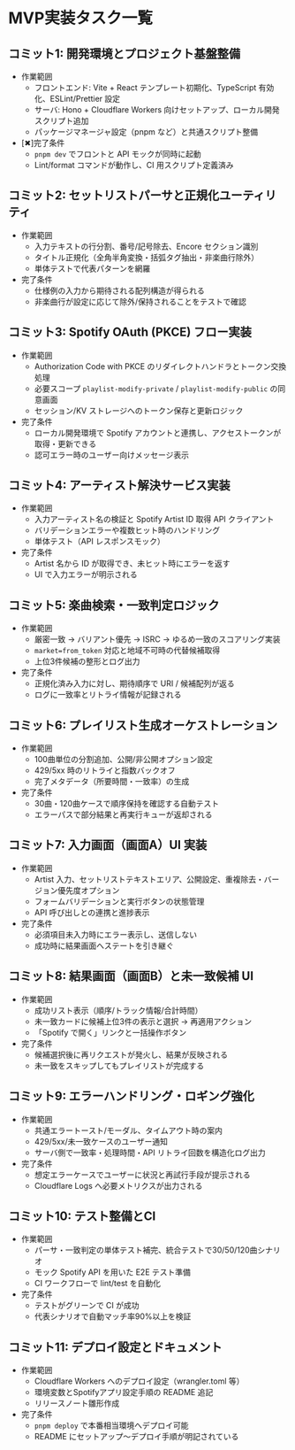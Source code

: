 # MVP実装タスク一覧

## コミット1: 開発環境とプロジェクト基盤整備

- 作業範囲
  - フロントエンド: Vite + React テンプレート初期化、TypeScript 有効化、ESLint/Prettier 設定
  - サーバ: Hono + Cloudflare Workers 向けセットアップ、ローカル開発スクリプト追加
  - パッケージマネージャ設定（pnpm など）と共通スクリプト整備
- [✖]完了条件
  - `pnpm dev` でフロントと API モックが同時に起動
  - Lint/format コマンドが動作し、CI 用スクリプト定義済み

## コミット2: セットリストパーサと正規化ユーティリティ

- 作業範囲
  - 入力テキストの行分割、番号/記号除去、Encore セクション識別
  - タイトル正規化（全角半角変換・括弧タグ抽出・非楽曲行除外）
  - 単体テストで代表パターンを網羅
- 完了条件
  - 仕様例の入力から期待される配列構造が得られる
  - 非楽曲行が設定に応じて除外/保持されることをテストで確認

## コミット3: Spotify OAuth (PKCE) フロー実装

- 作業範囲
  - Authorization Code with PKCE のリダイレクトハンドラとトークン交換処理
  - 必要スコープ `playlist-modify-private` / `playlist-modify-public` の同意画面
  - セッション/KV ストレージへのトークン保存と更新ロジック
- 完了条件
  - ローカル開発環境で Spotify アカウントと連携し、アクセストークンが取得・更新できる
  - 認可エラー時のユーザー向けメッセージ表示

## コミット4: アーティスト解決サービス実装

- 作業範囲
  - 入力アーティスト名の検証と Spotify Artist ID 取得 API クライアント
  - バリデーションエラーや複数ヒット時のハンドリング
  - 単体テスト（API レスポンスモック）
- 完了条件
  - Artist 名から ID が取得でき、未ヒット時にエラーを返す
  - UI で入力エラーが明示される

## コミット5: 楽曲検索・一致判定ロジック

- 作業範囲
  - 厳密一致 → バリアント優先 → ISRC → ゆるめ一致のスコアリング実装
  - `market=from_token` 対応と地域不可時の代替候補取得
  - 上位3件候補の整形とログ出力
- 完了条件
  - 正規化済み入力に対し、期待順序で URI / 候補配列が返る
  - ログに一致率とリトライ情報が記録される

## コミット6: プレイリスト生成オーケストレーション

- 作業範囲
  - 100曲単位の分割追加、公開/非公開オプション設定
  - 429/5xx 時のリトライと指数バックオフ
  - 完了メタデータ（所要時間・一致率）の生成
- 完了条件
  - 30曲・120曲ケースで順序保持を確認する自動テスト
  - エラーパスで部分結果と再実行キューが返却される

## コミット7: 入力画面（画面A）UI 実装

- 作業範囲
  - Artist 入力、セットリストテキストエリア、公開設定、重複除去・バージョン優先度オプション
  - フォームバリデーションと実行ボタンの状態管理
  - API 呼び出しとの連携と進捗表示
- 完了条件
  - 必須項目未入力時にエラー表示し、送信しない
  - 成功時に結果画面へステートを引き継ぐ

## コミット8: 結果画面（画面B）と未一致候補 UI

- 作業範囲
  - 成功リスト表示（順序/トラック情報/合計時間）
  - 未一致カードに候補上位3件の表示と選択 → 再適用アクション
  - 「Spotify で開く」リンクと一括操作ボタン
- 完了条件
  - 候補選択後に再リクエストが発火し、結果が反映される
  - 未一致をスキップしてもプレイリストが完成する

## コミット9: エラーハンドリング・ロギング強化

- 作業範囲
  - 共通エラートースト/モーダル、タイムアウト時の案内
  - 429/5xx/未一致ケースのユーザー通知
  - サーバ側で一致率・処理時間・API リトライ回数を構造化ログ出力
- 完了条件
  - 想定エラーケースでユーザーに状況と再試行手段が提示される
  - Cloudflare Logs へ必要メトリクスが出力される

## コミット10: テスト整備とCI

- 作業範囲
  - パーサ・一致判定の単体テスト補完、統合テストで30/50/120曲シナリオ
  - モック Spotify API を用いた E2E テスト準備
  - CI ワークフローで lint/test を自動化
- 完了条件
  - テストがグリーンで CI が成功
  - 代表シナリオで自動マッチ率90%以上を検証

## コミット11: デプロイ設定とドキュメント

- 作業範囲
  - Cloudflare Workers へのデプロイ設定（wrangler.toml 等）
  - 環境変数とSpotifyアプリ設定手順の README 追記
  - リリースノート雛形作成
- 完了条件
  - `pnpm deploy` で本番相当環境へデプロイ可能
  - README にセットアップ〜デプロイ手順が明記されている
